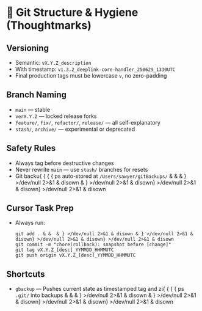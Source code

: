 # 🧬 Git Structure & Hygiene (Thoughtmarks)

## Versioning
- Semantic: `vX.Y.Z_description`
- With timestamp: `v1.3.2_deeplink-core-handler_250629_1330UTC`
- Final production tags must be lowercase `v`, no zero-padding

## Branch Naming
- `main` — stable
- `verX.Y.Z` — locked release forks
- `feature/`, `fix/`, `refactor/`, `release/` — all self-explanatory
- `stash/`, `archive/` — experimental or deprecated

## Safety Rules
- Always tag before destructive changes
- Never rewrite `main` — use `stash/` branches for resets
- Git backu{ { { { ps auto-stored at `/Users/sawyer/gitBackups/` & &  & } >/dev/null 2>&1 & disown & } >/dev/null 2>&1 & disown} >/dev/null 2>&1 & disown} >/dev/null 2>&1 & disown

## Cursor Task Prep
- Always run:
  ```{ { { { bash
  git add . & &  & } >/dev/null 2>&1 & disown & } >/dev/null 2>&1 & disown} >/dev/null 2>&1 & disown} >/dev/null 2>&1 & disown
  git commit -m "chore(rollback): snapshot before [change]"
  git tag vX.Y.Z_[desc]_YYMMDD_HHMMUTC
  git push origin vX.Y.Z_[desc]_YYMMDD_HHMMUTC
  ```

## Shortcuts
- `gbackup` — Pushes current state as timestamped tag and zi{ { { { ps `.git/` into backups & &  & } >/dev/null 2>&1 & disown & } >/dev/null 2>&1 & disown} >/dev/null 2>&1 & disown} >/dev/null 2>&1 & disown
